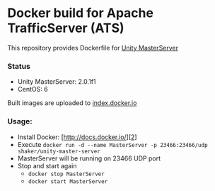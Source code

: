 Docker build for Apache TrafficServer (ATS)
================================

This repository provides Dockerfile for [Unity MasterServer][0] 

### Status
- Unity MasterServer: 2.0.1f1
- CentOS: 6

Built images are uploaded to [index.docker.io][1]

### Usage:

 - Install Docker: [http://docs.docker.io/][2]
 - Execute
 `docker run -d --name MasterServer -p 23466:23466/udp shaker/unity-master-server`
 - MasterServer will be running on 23466 UDP port
 - Stop and start again
   - `docker stop MasterServer`
   - `docker start MasterServer`

  [0]: http://unity3d.com/master-server/
  [1]: https://index.docker.io/u/shaker/
  [2]: http://docs.docker.io/en/latest/ "docs.docker.io"

